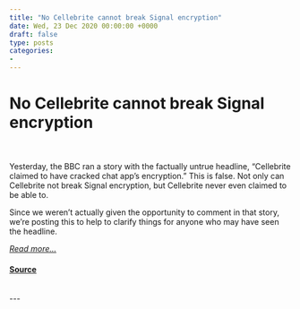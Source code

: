 ```yaml
---
title: "No Cellebrite cannot break Signal encryption"
date: Wed, 23 Dec 2020 00:00:00 +0000
draft: false
type: posts
categories: 
- 
---
```

# No Cellebrite cannot break Signal encryption

<br/>

<br/>
Yesterday, the BBC ran a story with the factually untrue headline, “Cellebrite claimed to have cracked chat app’s encryption.” This is false. Not only can Cellebrite not break Signal encryption, but Cellebrite never even claimed to be able to.

Since we weren’t actually given the opportunity to comment in that story, we’re posting this to help to clarify things for anyone who may have seen the headline.

[_Read more..._](https://signal.org/blog/cellebrite-and-clickbait/)

#### [Source](https://signal.org/blog/cellebrite-and-clickbait/)

<br/>
---
